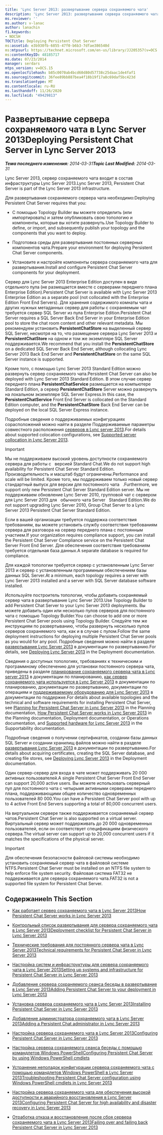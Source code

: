 ```yaml
---
title: 'Lync Server 2013: развертывание сервера сохраняемого чата'
description: 'Lync Server 2013: развертывание сервера сохраняемого чата.'
ms.reviewer: ''
ms.author: v-lanac
author: lanachin
f1.keywords:
- NOCSH
TOCTitle: Deploying Persistent Chat Server
ms:assetid: e3b930fb-6855-47f0-b6b3-7dfae386540d
ms:mtpsurl: https://technet.microsoft.com/en-us/library/JJ205357(v=OCS.15)
ms:contentKeyID: 48185717
ms.date: 07/23/2014
manager: serdars
mtps_version: v=OCS.15
ms.openlocfilehash: b85c0070ab4bcd60d80d57738c25daac1de4faf1
ms.sourcegitcommit: 36fee89bb887bea4f18b19f17a8c69daf5bc423d
ms.translationtype: MT
ms.contentlocale: ru-RU
ms.lasthandoff: 11/26/2020
ms.locfileid: "49429813"
---
```

# <a name="deploying-persistent-chat-server-in-lync-server-2013"></a><span data-ttu-id="20968-103">Развертывание сервера сохраняемого чата в Lync Server 2013</span><span class="sxs-lookup"><span data-stu-id="20968-103">Deploying Persistent Chat Server in Lync Server 2013</span></span>

<div data-xmlns="http://www.w3.org/1999/xhtml">

<div class="topic" data-xmlns="http://www.w3.org/1999/xhtml" data-msxsl="urn:schemas-microsoft-com:xslt" data-cs="https://msdn.microsoft.com/">

<div data-asp="https://msdn2.microsoft.com/asp">



</div>

<div id="mainSection">

<div id="mainBody"><span data-ttu-id="20968-104">

<span> </span></span><span class="sxs-lookup"><span data-stu-id="20968-104">

<span> </span></span></span>

<span data-ttu-id="20968-105">_**Тема последнего изменения:** 2014-03-31_</span><span class="sxs-lookup"><span data-stu-id="20968-105">_**Topic Last Modified:** 2014-03-31_</span></span>

<span data-ttu-id="20968-106">Lync Server 2013, сервер сохраняемого чата входит в состав инфраструктуры Lync Server 2013.</span><span class="sxs-lookup"><span data-stu-id="20968-106">Lync Server 2013, Persistent Chat Server is part of the Lync Server 2013 infrastructure.</span></span>

<span data-ttu-id="20968-107">Для развертывания сохраняемого сервера чата необходимо:</span><span class="sxs-lookup"><span data-stu-id="20968-107">Deploying Persistent Chat Server requires that you:</span></span>

  - <span data-ttu-id="20968-108">С помощью Topology Builder вы можете определить (или импортировать) и затем опубликовать свою топологию и компоненты, которые вы хотите развернуть.</span><span class="sxs-lookup"><span data-stu-id="20968-108">Use Topology Builder to define, or import, and subsequently publish your topology and the components that you want to deploy.</span></span>

  - <span data-ttu-id="20968-109">Подготовка среды для развертывания постоянных серверных компонентов чата.</span><span class="sxs-lookup"><span data-stu-id="20968-109">Prepare your environment for deploying Persistent Chat Server components.</span></span>

  - <span data-ttu-id="20968-110">Установите и настройте компоненты сервера сохраняемого чата для развертывания.</span><span class="sxs-lookup"><span data-stu-id="20968-110">Install and configure Persistent Chat Server components for your deployment.</span></span>

<span data-ttu-id="20968-111">Сервер для Lync Server 2013 Enterprise Edition доступен в виде отдельного пула (не размещается вместе с серверами переднего плана Enterprise Edition).</span><span class="sxs-lookup"><span data-stu-id="20968-111">Persistent Chat Server is available with Lync Server 2013 Enterprise Edition as a separate pool (not collocated with the Enterprise Edition Front End Servers).</span></span> <span data-ttu-id="20968-112">Для хранения содержимого комнаты чата и других нужных метаданных сервер для работы с сохраняемым чат требуется сервер SQL Server из пула Enterprise Edition.</span><span class="sxs-lookup"><span data-stu-id="20968-112">Persistent Chat Server requires a SQL Server Back End Server in your Enterprise Edition pool to store the chat room content and other relevant metadata.</span></span> <span data-ttu-id="20968-113">Мы рекомендуем установить **PersistentChatStore** на выделенный сервер SQL Server, несмотря на то, что размещение сервера Lync Server 2013 и **PersistentChatStore** на одном и том же экземпляре SQL Server поддерживается.</span><span class="sxs-lookup"><span data-stu-id="20968-113">We recommend that you install the **PersistentChatStore** on a dedicated SQL Server Back End Server, although collocating Lync Server 2013 Back End Server and **PersistentChatStore** on the same SQL Server instance is supported.</span></span>

<span data-ttu-id="20968-114">Кроме того, с помощью Lync Server 2013 Standard Edition можно развернуть сервер сохраняемого чата.</span><span class="sxs-lookup"><span data-stu-id="20968-114">Persistent Chat Server can also be deployed with Lync Server 2013 Standard Edition.</span></span> <span data-ttu-id="20968-115">В этом случае сервер переднего плана **PersistentChatService** размещается на компьютере Standard Edition, а сервер **PersistentChatStore** Server можно развернуть на локальном экземпляре SQL Server Express.</span><span class="sxs-lookup"><span data-stu-id="20968-115">In this case, the **PersistentChatService** Front End Server is collocated on the Standard Edition computer, and the **PersistentChatStore** Back End Server can be deployed on the local SQL Server Express instance.</span></span>

<span data-ttu-id="20968-116">Подробные сведения о поддерживаемых конфигурациях сорасположений можно найти в разделе Поддерживаемые параметры совместного расположения [серверов в Lync server 2013](lync-server-2013-supported-server-collocation.md).</span><span class="sxs-lookup"><span data-stu-id="20968-116">For details about supported colocation configurations, see [Supported server collocation in Lync Server 2013](lync-server-2013-supported-server-collocation.md).</span></span>

<div>


> [!IMPORTANT]  
> <span data-ttu-id="20968-117">Мы не поддерживаем высокий уровень доступности сохраняемого сервера для работы с &nbsp; версией Standard Chat.</span><span class="sxs-lookup"><span data-stu-id="20968-117">We do not support high availability for Persistent Chat Server&nbsp;Standard Edition.</span></span> <span data-ttu-id="20968-118">Производительность и масштаб будут ограничены.</span><span class="sxs-lookup"><span data-stu-id="20968-118">Performance and scale will be limited.</span></span> <span data-ttu-id="20968-119">Кроме того, мы поддерживаем только новый сервер стандартный выпуск для версии для постоянного чата &nbsp; .</span><span class="sxs-lookup"><span data-stu-id="20968-119">Furthermore, we support only new Persistent Chat Server&nbsp;Standard Edition server.</span></span> <span data-ttu-id="20968-120">Мы не поддерживаем обновление Lync Server 2010, групповой чат с сервером для Lync Server 2013 для &nbsp; обычного чата Server &nbsp; Standard Edition.</span><span class="sxs-lookup"><span data-stu-id="20968-120">We do not support upgrading Lync Server 2010, Group Chat Server to a Lync Server 2013&nbsp;Persistent Chat Server&nbsp;Standard Edition.</span></span>



</div>

<span data-ttu-id="20968-121">Если в вашей организации требуется поддержка соответствия требованиям, вы можете установить службу соответствия требованиям сервера для разговора на сервер переднего плана с постоянным участием.</span><span class="sxs-lookup"><span data-stu-id="20968-121">If your organization requires compliance support, you can install the Persistent Chat Server Compliance service on the Persistent Chat Server Front End Server.</span></span> <span data-ttu-id="20968-122">Для обеспечения соответствия требованиям требуется отдельная база данных.</span><span class="sxs-lookup"><span data-stu-id="20968-122">A separate database is required for compliance.</span></span>

<span data-ttu-id="20968-123">Для каждой топологии требуется сервер с установленным Lync Server 2013 и сервер с установленным программным обеспечением базы данных SQL Server.</span><span class="sxs-lookup"><span data-stu-id="20968-123">At a minimum, each topology requires a server with Lync Server 2013 installed and a server with SQL Server database software installed.</span></span>

<span data-ttu-id="20968-124">Используйте построитель топологии, чтобы добавить сохраняемый сервер чата в развертывание Lync Server 2013.</span><span class="sxs-lookup"><span data-stu-id="20968-124">Use Topology Builder to add Persistent Chat Server to your Lync Server 2013 deployments.</span></span> <span data-ttu-id="20968-125">Вы можете добавить один или несколько пулов серверов для постоянного чата с помощью Topology Builder.</span><span class="sxs-lookup"><span data-stu-id="20968-125">You can choose to add one or more Persistent Chat Server pools using Topology Builder.</span></span> <span data-ttu-id="20968-126">Следуйте тем же инструкциям по развертыванию, чтобы развернуть несколько пулов серверов сохраняемого чата, как и в случае с пулом.</span><span class="sxs-lookup"><span data-stu-id="20968-126">Follow the same deployment instructions for deploying multiple Persistent Chat Server pools as you would for any pool.</span></span> <span data-ttu-id="20968-127">Подробные сведения можно найти в разделе [развертывание Lync Server 2013](lync-server-2013-deploying-lync-server.md) в документации по развертыванию.</span><span class="sxs-lookup"><span data-stu-id="20968-127">For details, see [Deploying Lync Server 2013](lync-server-2013-deploying-lync-server.md) in the Deployment documentation.</span></span>

<span data-ttu-id="20968-128">Сведения о доступных топологиях, требованиях к техническим и программному обеспечению для установки постоянного сервера чата, приведены в разделе [планирование сохраняемого сервера чата в Lync server 2013](lync-server-2013-planning-for-persistent-chat-server.md) в документации по планированию, [как сервер сохраняемого чата используется в Lync Server 2013](lync-server-2013-how-persistent-chat-server-works.md) в документации по планированию, документации по развертыванию, документации по операциям и [поддерживаемому оборудованию для Lync Server 2013](lync-server-2013-supported-hardware.md) в документации по поддержке.</span><span class="sxs-lookup"><span data-stu-id="20968-128">For details about available topologies and the technical and software requirements for installing Persistent Chat Server, see [Planning for Persistent Chat Server in Lync Server 2013](lync-server-2013-planning-for-persistent-chat-server.md) in the Planning documentation, [How Persistent Chat Server works in Lync Server 2013](lync-server-2013-how-persistent-chat-server-works.md) in the Planning documentation, Deployment documentation, or Operations documentation, and [Supported hardware for Lync Server 2013](lync-server-2013-supported-hardware.md) in the Supportability documentation.</span></span>

<span data-ttu-id="20968-129">Подробные сведения о получении сертификатов, создании базы данных SQL Server и создании хранилищ файлов можно найти в разделе [развертывание Lync Server 2013](lync-server-2013-deploying-lync-server.md) в документации по развертыванию.</span><span class="sxs-lookup"><span data-stu-id="20968-129">For details about acquiring certificates, creating the SQL Server database, and creating file stores, see [Deploying Lync Server 2013](lync-server-2013-deploying-lync-server.md) in the Deployment documentation.</span></span>

<span data-ttu-id="20968-130">Один сервер-сервер для входа в чате может поддерживать 20 000 активных пользователей.</span><span class="sxs-lookup"><span data-stu-id="20968-130">A single Persistent Chat Server Front End Server can support 20,000 active users.</span></span> <span data-ttu-id="20968-131">Вы можете использовать серверный пул для постоянного чата с четырьмя активными серверами переднего плана, поддерживающими общее количество одновременных пользователей 80 000.</span><span class="sxs-lookup"><span data-stu-id="20968-131">You can have a Persistent Chat Server pool with up to 4 active Front End Servers supporting a total of 80,000 concurrent users.</span></span>

<span data-ttu-id="20968-132">На виртуальном сервере также поддерживается сохраняемый сервер чатов.</span><span class="sxs-lookup"><span data-stu-id="20968-132">Persistent Chat Server is also supported on a virtual server.</span></span> <span data-ttu-id="20968-133">Виртуальный сервер может поддерживать до 20 000 одновременных пользователей, если он соответствует спецификациям физического сервера.</span><span class="sxs-lookup"><span data-stu-id="20968-133">The virtual server can support up to 20,000 concurrent users if it matches the specifications of the physical server.</span></span>

<div>


> [!IMPORTANT]  
> <span data-ttu-id="20968-134">Для обеспечения безопасности файловой системы необходимо установить сохраняемый сервер чата в файловой системе NTFS.</span><span class="sxs-lookup"><span data-stu-id="20968-134">Persistent Chat Server must be installed on an NTFS file system to help enforce file system security.</span></span> <span data-ttu-id="20968-135">Файловая система FAT32 не поддерживается для сервера сохраняемого чата.</span><span class="sxs-lookup"><span data-stu-id="20968-135">FAT32 is not a supported file system for Persistent Chat Server.</span></span>



</div>

<div>

## <a name="in-this-section"></a><span data-ttu-id="20968-136">Содержание</span><span class="sxs-lookup"><span data-stu-id="20968-136">In This Section</span></span>

  - [<span data-ttu-id="20968-137">Как работает сервер сохраняемого чата в Lync Server 2013</span><span class="sxs-lookup"><span data-stu-id="20968-137">How Persistent Chat Server works in Lync Server 2013</span></span>](lync-server-2013-how-persistent-chat-server-works.md)

  - [<span data-ttu-id="20968-138">Контрольный список развертывания для сервера сохраняемого чата в Lync Server 2013</span><span class="sxs-lookup"><span data-stu-id="20968-138">Deployment checklist for Persistent Chat Server in Lync Server 2013</span></span>](lync-server-2013-deployment-checklist-for-persistent-chat-server.md)

  - [<span data-ttu-id="20968-139">Технические требования для постоянного сервера чата в Lync Server 2013</span><span class="sxs-lookup"><span data-stu-id="20968-139">Technical requirements for Persistent Chat Server in Lync Server 2013</span></span>](lync-server-2013-technical-requirements-for-persistent-chat-server.md)

  - [<span data-ttu-id="20968-140">Настройка систем и инфраструктуры для сервера сохраняемого чата в Lync Server 2013</span><span class="sxs-lookup"><span data-stu-id="20968-140">Setting up systems and infrastructure for Persistent Chat Server in Lync Server 2013</span></span>](lync-server-2013-setting-up-systems-and-infrastructure-for-persistent-chat-server.md)

  - [<span data-ttu-id="20968-141">Добавление сервера сохраняемого сеанса беседы в развертывание в Lync Server 2013</span><span class="sxs-lookup"><span data-stu-id="20968-141">Adding Persistent Chat Server to your deployment in Lync Server 2013</span></span>](lync-server-2013-adding-persistent-chat-server-to-your-deployment.md)

  - [<span data-ttu-id="20968-142">Установка сервера сохраняемого чата в Lync Server 2013</span><span class="sxs-lookup"><span data-stu-id="20968-142">Installing Persistent Chat Server in Lync Server 2013</span></span>](lync-server-2013-installing-persistent-chat-server.md)

  - [<span data-ttu-id="20968-143">Добавление администратора сохраняемого чата в Lync Server 2013</span><span class="sxs-lookup"><span data-stu-id="20968-143">Adding a Persistent Chat administrator in Lync Server 2013</span></span>](lync-server-2013-adding-a-persistent-chat-administrator.md)

  - [<span data-ttu-id="20968-144">Настройка сервера сохраняемого чата в Lync Server 2013</span><span class="sxs-lookup"><span data-stu-id="20968-144">Configuring Persistent Chat Server in Lync Server 2013</span></span>](lync-server-2013-configuring-persistent-chat-server.md)

  - [<span data-ttu-id="20968-145">Настройка сервера сохраняемого сеанса беседы с помощью командлетов Windows PowerShell</span><span class="sxs-lookup"><span data-stu-id="20968-145">Configuring Persistent Chat Server by using Windows PowerShell cmdlets</span></span>](configuring-persistent-chat-server-by-using-windows-powershell-cmdlets.md)

  - [<span data-ttu-id="20968-146">Устранение неполадок конфигурации сервера сохраняемого чата с помощью командлетов Windows PowerShell в Lync Server 2013</span><span class="sxs-lookup"><span data-stu-id="20968-146">Troubleshooting Persistent Chat Server configuration using Windows PowerShell cmdlets in Lync Server 2013</span></span>](lync-server-2013-troubleshooting-persistent-chat-server-configuration-using-windows-powershell-cmdlets.md)

  - [<span data-ttu-id="20968-147">Настройка сервера сохраняемого чата для обеспечения высокой доступности и аварийного восстановления в Lync Server 2013</span><span class="sxs-lookup"><span data-stu-id="20968-147">Configuring Persistent Chat Server for high availability and disaster recovery in Lync Server 2013</span></span>](lync-server-2013-configuring-persistent-chat-server-for-high-availability-and-disaster-recovery.md)

  - [<span data-ttu-id="20968-148">Отработка отказа и восстановление после сбоя сервера сохраняемого чата в Lync Server 2013</span><span class="sxs-lookup"><span data-stu-id="20968-148">Failing over and failing back Persistent Chat Server in Lync Server 2013</span></span>](lync-server-2013-failing-over-and-failing-back-persistent-chat-server.md)

<span data-ttu-id="20968-149"></div>

</div>

<span> </span>

</div>

</div>

</span><span class="sxs-lookup"><span data-stu-id="20968-149"></div>

</div>

<span> </span>

</div>

</div>

</span></span></div>

